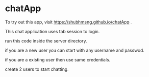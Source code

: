 # chatApp

To try out this app, visit https://shubhmsng.github.io/chatApp .

This chat application uses tab session to login.

run this code inside the server directory.

if you are a new user you can start with any username and passwod.

if you are a existing user then use same credentials.

create 2 users to start chatting.
